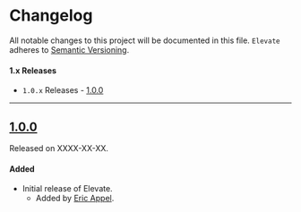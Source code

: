 # Changelog

All notable changes to this project will be documented in this file.
`Elevate` adheres to [Semantic Versioning](http://semver.org/).

#### 1.x Releases

* `1.0.x` Releases - [1.0.0](#100)

---

## [1.0.0](https://github.com/Nike/Elevate/releases/tag/1.0.0)

Released on XXXX-XX-XX.

#### Added

- Initial release of Elevate.
  - Added by [Eric Appel](https://github.com/EricAppel).
